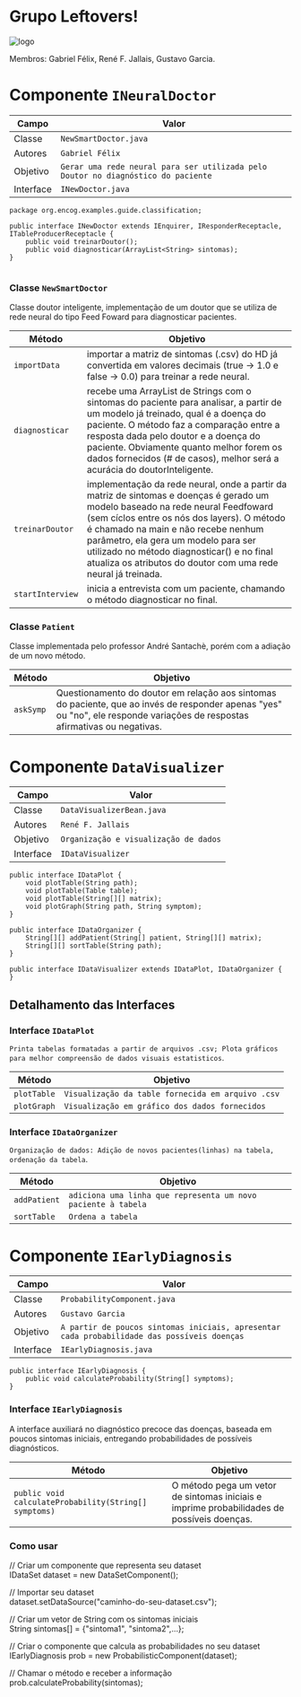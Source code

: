 # Grupo Leftovers!
![logo](https://i.ibb.co/8z6F13t/fefe.jpg)

Membros: Gabriel Félix, René F. Jallais, Gustavo Garcia.

# Componente `INeuralDoctor`

Campo | Valor
----- | -----
Classe | `NewSmartDoctor.java`
Autores | `Gabriel Félix`
Objetivo | `Gerar uma rede neural para ser utilizada pelo Doutor no diagnóstico do paciente`
Interface | `INewDoctor.java`
~~~
package org.encog.examples.guide.classification;

public interface INewDoctor extends IEnquirer, IResponderReceptacle, ITableProducerReceptacle {
    public void treinarDoutor();
    public void diagnosticar(ArrayList<String> sintomas);
}


~~~

### Classe `NewSmartDoctor`
Classe doutor inteligente, implementação de um doutor que se utiliza de rede neural do tipo Feed Foward para diagnosticar pacientes.

Método | Objetivo
-------| --------
`importData` | importar a matriz de sintomas (.csv) do HD já convertida em valores decimais (true -> 1.0 e false -> 0.0) para treinar a rede neural.
`diagnosticar` | recebe uma ArrayList de Strings com o sintomas do paciente para analisar, a partir de um modelo já treinado, qual é a doença do paciente. O método faz a comparação entre a resposta dada pelo doutor e a doença do paciente. Obviamente quanto melhor forem os dados fornecidos (# de casos), melhor será a acurácia do doutorInteligente. 
`treinarDoutor` | implementação da rede neural, onde a partir da matriz de sintomas e doenças é gerado um modelo baseado na rede neural Feedfoward (sem cíclos entre os nós dos layers). O método é chamado na main e não recebe nenhum parâmetro, ela gera um modelo para ser utilizado no método diagnosticar() e no final atualiza os atributos do doutor com uma rede neural já treinada.
`startInterview` | inicia a entrevista com um paciente, chamando o método diagnosticar no final.

### Classe `Patient`
Classe implementada pelo professor André Santachè, porém com a adiação de um novo método.

Método | Objetivo
-------| --------
`askSymp` | Questionamento do doutor em relação aos sintomas do paciente, que ao invés de responder apenas "yes" ou "no", ele responde variações de respostas afirmativas ou negativas.

# Componente `DataVisualizer`

Campo | Valor
----- | -----
Classe | `DataVisualizerBean.java`
Autores | `René F. Jallais`
Objetivo | `Organização e visualização de dados`
Interface | `IDataVisualizer`
~~~
public interface IDataPlot {
    void plotTable(String path);
    void plotTable(Table table);
    void plotTable(String[][] matrix);
    void plotGraph(String path, String symptom);
}

public interface IDataOrganizer {
    String[][] addPatient(String[] patient, String[][] matrix);
    String[][] sortTable(String path);
}

public interface IDataVisualizer extends IDataPlot, IDataOrganizer {
}
~~~

## Detalhamento das Interfaces

### Interface `IDataPlot`
`Printa tabelas formatadas a partir de arquivos .csv; Plota gráficos para melhor compreensão de dados visuais estatisticos`.

Método | Objetivo
-------| --------
`plotTable` | `Visualização da table fornecida em arquivo .csv`
`plotGraph` | `Visualização em gráfico dos dados fornecidos`

### Interface `IDataOrganizer`
`Organização de dados: Adição de novos pacientes(linhas) na tabela, ordenação da tabela`.

Método | Objetivo
-------| --------
`addPatient` | `adiciona uma linha que representa um novo paciente à tabela`
`sortTable` | `Ordena a tabela`


# Componente `IEarlyDiagnosis`

Campo | Valor
----- | -----
Classe | `ProbabilityComponent.java`
Autores | `Gustavo Garcia`
Objetivo | `A partir de poucos sintomas iniciais, apresentar cada probabilidade das possíveis doenças`
Interface | `IEarlyDiagnosis.java`
~~~
public interface IEarlyDiagnosis {
    public void calculateProbability(String[] symptoms);
}
~~~

### Interface `IEarlyDiagnosis`
A interface auxiliará no diagnóstico precoce das doenças, baseada em poucos sintomas iniciais, entregando probabilidades de possíveis diagnósticos.

Método | Objetivo
-------| --------
`public void calculateProbability(String[] symptoms)` | O método pega um vetor de sintomas iniciais e imprime probabilidades de possíveis doenças.

### Como usar

// Criar um componente que representa seu dataset<br>
IDataSet dataset = new DataSetComponent();

// Importar seu dataset<br>
dataset.setDataSource("caminho-do-seu-dataset.csv");

// Criar um vetor de String com os sintomas iniciais<br>
String sintomas[] = {"sintoma1", "sintoma2",...};

// Criar o componente que calcula as probabilidades no seu dataset<br>
IEarlyDiagnosis prob = new ProbabilisticComponent(dataset);

// Chamar o método e receber a informação<br>
prob.calculateProbability(sintomas);
